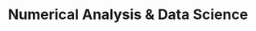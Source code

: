 ---
layout: splash
excerpt: "Research group<br><br>Department of Mathematical Sciences<br>University of Bath<br><br><br>"
header:
  overlay_image: "/assets/pics/group_Mar_22.jpg"
  actions:
    - label: "More info"
      url: /about/
title: Numerical Analysis & Data Science
---